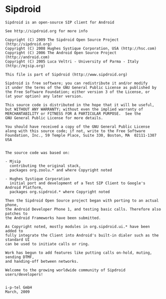 # Sipdroid
	
	Sipdroid is an open-source SIP client for Android
	
	See http://sipdroid.org for more info
	
	Copyright (C) 2009 The Sipdroid Open Source Project (http://sipdroid.org)
	Copyright (C) 2008 Hughes Systique Corporation, USA (http://hsc.com)
	Copyright (C) 2006 The Android Open Source Project (http://android.com)
	Copyright (C) 2005 Luca Veltri - University of Parma - Italy (http://mjsip.org)
	
	This file is part of Sipdroid (http://www.sipdroid.org)
	
	Sipdroid is free software; you can redistribute it and/or modify
	it under the terms of the GNU General Public License as published by
	the Free Software Foundation; either version 3 of the License, or
	(at your option) any later version.
	 
	This source code is distributed in the hope that it will be useful,
	but WITHOUT ANY WARRANTY; without even the implied warranty of
	MERCHANTABILITY or FITNESS FOR A PARTICULAR PURPOSE.  See the
	GNU General Public License for more details.
	 
	You should have received a copy of the GNU General Public License
	along with this source code; if not, write to the Free Software
	Foundation, Inc., 59 Temple Place, Suite 330, Boston, MA  02111-1307  USA
	
	
	The source code was based on:
	
	- Mjsip
	  contributing the original stack,
	  packages org.zoolu.* and where Copyright noted
	
	- Hughes Systique Corporation
	  initial port and development of a Test SIP Client to Google's Android Platform,
	  packages org.sipdroid.* where Copyright noted
	
	Then the Sipdroid Open Source project began with porting to an actual phone,
	the Android Developer Phone 1, and testing basic calls. Therefore also patches to
	the Android Frameworks have been submitted.
	
	As Copyright noted, mostly modules in org.sipdroid.ui.* have been added to
	fully integrate the Client into Android's built-in dialer such as the standard UI
	can be used to initiate calls or ring.
	
	Work has begun to add features like putting calls on-hold, muting, sending DTMF,
	and handing-off between networks.
	
	Welcome to the growing worldwide community of Sipdroid users/developers!
	
	
	i-p-tel GmbH
	March, 2009

